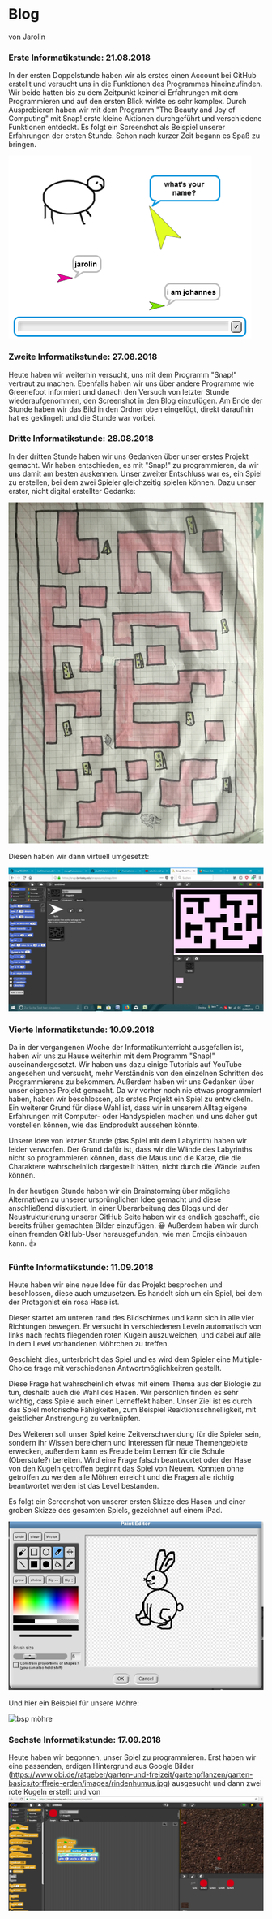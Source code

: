 # Blog
von Jarolin


### Erste Informatikstunde: 21.08.2018 

In der ersten Doppelstunde haben wir als erstes einen Account bei GitHub erstellt und versucht uns in die Funktionen des Programmes hineinzufinden. 
Wir beide hatten bis zu dem Zeitpunkt keinerlei Erfahrungen mit dem Programmieren und auf den ersten Blick wirkte es sehr komplex.
Durch Ausprobieren haben wir mit dem Programm "The Beauty and Joy of Computing" mit Snap! erste kleine Aktionen durchgeführt und verschiedene Funktionen entdeckt.
Es folgt ein Screenshot als Beispiel unserer Erfahrungen der ersten Stunde.
Schon nach kurzer Zeit begann es Spaß zu bringen.


 ![bsp stage(1)](Bilder/Stage(1).png)


### Zweite Informatikstunde: 27.08.2018

Heute haben wir weiterhin versucht, uns mit dem Programm "Snap!" vertraut zu machen. 
Ebenfalls haben wir uns über andere Programme wie Greenefoot informiert und danach den Versuch von letzter Stunde wiederaufgenommen, den Screenshot in den Blog einzufügen. 
Am Ende der Stunde haben wir das Bild in den Ordner oben eingefügt, direkt daraufhin hat es geklingelt und die Stunde war vorbei.


### Dritte Informatikstunde: 28.08.2018

In der dritten Stunde haben wir uns Gedanken über unser erstes Projekt gemacht. Wir haben entschieden, es mit "Snap!" zu programmieren, da wir uns damit am besten auskennen. 
Unser zweiter Entschluss war es, ein Spiel zu erstellen, bei dem zwei Spieler gleichzeitig spielen können. Dazu unser erster, nicht digital erstellter Gedanke:

 ![bsp file](Bilder/file.jpg)

 

Diesen haben wir dann virtuell umgesetzt:

![bsp screenshot](Bilder/screenshot.jpg)

### Vierte Informatikstunde: 10.09.2018

Da in der vergangenen Woche der Informatikunterricht ausgefallen ist, haben wir uns zu Hause weiterhin mit dem Programm "Snap!" auseinandergesetzt. 
Wir haben uns dazu einige Tutorials auf YouTube angesehen und versucht, mehr Verständnis von den einzelnen Schritten des Programmierens zu bekommen. 
Außerdem haben wir uns Gedanken über unser eigenes Projekt gemacht. 
Da wir vorher noch nie etwas programmiert haben, haben wir beschlossen, als erstes Projekt ein Spiel zu entwickeln. 
Ein weiterer Grund für diese Wahl ist, dass wir in unserem Alltag eigene Erfahrungen mit Computer- oder Handyspielen machen und uns daher gut vorstellen können, wie das Endprodukt aussehen könnte.

Unsere Idee von letzter Stunde (das Spiel mit dem Labyrinth) haben wir leider verworfen. Der Grund dafür ist, dass wir die Wände des Labyrinths nicht so programmieren können, dass die Maus und die Katze, die die Charaktere wahrscheinlich dargestellt hätten, nicht durch die Wände laufen können.

In der heutigen Stunde haben wir ein Brainstorming über mögliche Alternativen zu unserer ursprünglichen Idee gemacht und diese anschließend diskutiert.
In einer Überarbeitung des Blogs und der Neustrukturierung unserer GitHub Seite haben wir es endlich geschafft, die bereits früher gemachten Bilder einzufügen. :grinning:
Außerdem haben wir durch einen fremden GitHub-User herausgefunden, wie man Emojis einbauen kann. :thumbsup: 

### Fünfte Informatikstunde: 11.09.2018

Heute haben wir eine neue Idee für das Projekt besprochen und beschlossen, diese auch umzusetzen. 
Es handelt sich um ein Spiel, bei dem der Protagonist ein rosa Hase ist. 

Dieser startet am unteren rand des Bildschirmes und kann sich in alle vier Richtungen bewegen.
Er versucht in verschiedenen Leveln automatisch von links nach rechts fliegenden roten Kugeln auszuweichen, und dabei auf alle in dem Level vorhandenen Möhrchen zu treffen.

Geschieht dies, unterbricht das Spiel und es wird dem Spieler eine Multiple-Choice frage mit verschiedenen Antwortmöglichkeitren gestellt.

Diese Frage hat wahrscheinlich etwas mit einem Thema aus der Biologie zu tun, deshalb auch die Wahl des Hasen. 
Wir persönlich finden es sehr wichtig, dass Spiele auch einen Lerneffekt haben. 
Unser Ziel ist es durch das Spiel motorische Fähigkeiten, zum Beispiel Reaktionsschnelligkeit, mit geistlicher Anstrengung zu verknüpfen.

Des Weiteren soll unser Spiel keine Zeitverschwendung für die Spieler sein, sondern ihr Wissen bereichern und Interessen für neue Themengebiete erwecken, außerdem kann es Freude beim Lernen für die Schule (Oberstufe?) bereiten. 
Wird eine Frage falsch beantwortet oder der Hase von den Kugeln getroffen beginnt das Spiel von Neuem.
Konnten ohne getroffen zu werden alle Möhren erreicht und die Fragen alle richtig beantwortet werden ist das Level bestanden.

Es folgt ein Screenshot von unserer ersten Skizze des Hasen und einer groben Skizze des gesamten Spiels, gezeichnet auf einem iPad.

![bsp hase](Bilder/hase.png)


Und hier ein Beispiel für unsere Möhre:


![bsp möhre](Bilder/möhre.png) 


### Sechste Informatikstunde: 17.09.2018

Heute haben wir begonnen, unser Spiel zu programmieren. Erst haben wir eine passenden, erdigen Hintergrund aus Google Bilder (https://www.obi.de/ratgeber/garten-und-freizeit/gartenpflanzen/garten-basics/torffreie-erden/images/rindenhumus.jpg) ausgesucht und dann zwei rote Kugeln erstellt und von 
![bsp screenshot17.9.](Bilder/screenshot17.9..jpg)
